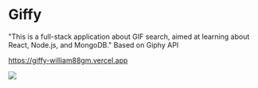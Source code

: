 # Giffy

"This is a full-stack application about GIF search, aimed at learning about React, Node.js, and MongoDB."
Based on Giphy API

https://giffy-william88gm.vercel.app

<img src="https://i.postimg.cc/8Pw3Vkvv/giffy.jpg"/>
